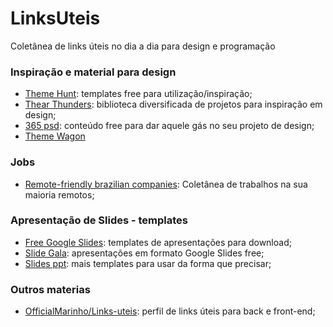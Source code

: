 # LinksUteis
Coletânea de links úteis no dia a dia para design e programação

### Inspiração e material para design
- [Theme Hunt](https://themehunt.com/items?start=21 "Theme Hunt"): templates free para utilização/inspiração;
- [Thear Thunders](https://www.thearthunters.com/ "Thear Thunders"): biblioteca diversificada de projetos para inspiração em design;
- [365 psd](https://pt.365psd.com/ "365 psd"): conteúdo free para dar aquele gás no seu projeto de design;
- [Theme Wagon](https://themewagon.com/theme_tag/free/)

### Jobs
- [Remote-friendly brazilian companies](https://github.com/plingbr/remote-jobs-brazil "Remote-friendly brazilian companies"): Coletânea de trabalhos na sua maioria remotos;

### Apresentação de Slides - templates
- [Free Google Slides](https://freegoogleslidestemplates.com/): templates de apresentações para download;
- [Slide Gala](https://slidesgala.com/): apresentações em formato Google Slides free;
- [Slides ppt](https://slidesppt.com): mais templates para usar da forma que precisar;

### Outros materias
- [OfficialMarinho/Links-uteis](https://github.com/OfficialMarinho/Links-uteis "OfficialMarinho/Links-uteis"): perfil de links úteis para back e front-end;
